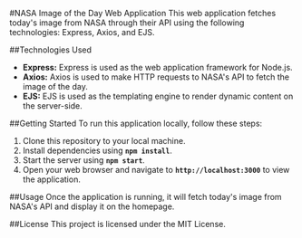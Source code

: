 #NASA Image of the Day Web Application
This web application fetches today's image from NASA through their API using the following technologies: Express, Axios, and EJS.

##Technologies Used
* **Express:** Express is used as the web application framework for Node.js.
* **Axios:** Axios is used to make HTTP requests to NASA's API to fetch the image of the day.
* **EJS:** EJS is used as the templating engine to render dynamic content on the server-side.

##Getting Started
To run this application locally, follow these steps:

1. Clone this repository to your local machine.
2. Install dependencies using **`npm install`**.
3. Start the server using **`npm start`**.
4. Open your web browser and navigate to **`http://localhost:3000`** to view the application.

##Usage
Once the application is running, it will fetch today's image from NASA's API and display it on the homepage.

##License
This project is licensed under the MIT License.